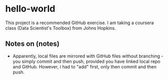 # hello-world
This project is a recommended GitHub exercise.
I am taking a coursera class (Data Scientist's Toolbox) from Johns Hopkins.
## Notes on (notes)
* Apparently, local files are mirrored with GitHub files without branching - you simply commit and then push, provided you have linked local repo and GitHub.
However, i had to "add" first, only then commit and then push.
